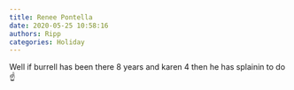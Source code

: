 ```yaml
---
title: Renee Pontella
date: 2020-05-25 10:58:16
authors: Ripp
categories: Holiday
---
```


 Well if burrell has been there 8 years and karen 4 then he has splainin to do ☝